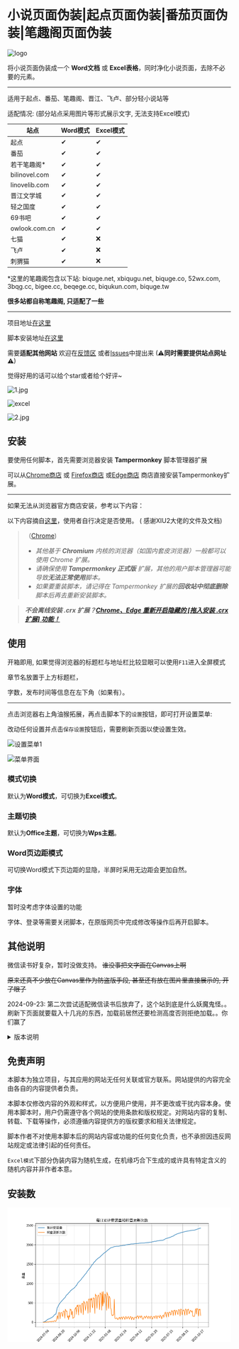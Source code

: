 # 小说页面伪装|起点页面伪装|番茄页面伪装|笔趣阁页面伪装

![logo](https://s21.ax1x.com/2024/08/06/pkxPf0S.png)

将小说页面伪装成一个 **Word文档** 或 **Excel表格**，同时净化小说页面，去除不必要的元素。

___

适用于起点、番茄、笔趣阁、晋江、飞卢、部分轻小说站等

适配情况:
(部分站点采用图片等形式展示文字, 无法支持Excel模式)

| 站点            | Word模式 | Excel模式 |
|---------------|--------|---------|
| 起点            | ✔      | ✔       |
| 番茄            | ✔      | ✔       |
| 若干笔趣阁*        | ✔      | ✔       |
| bilinovel.com | ✔      | ✔       |
| linovelib.com | ✔      | ✔       |
| 晋江文学城         | ✔      | ✔       |
| 轻之国度          | ✔      | ✔       |
| 69书吧          | ✔      | ✔       |
| owlook.com.cn | ✔      | ✔       |
| 七猫            | ✔      | ❌       |
| 飞卢            | ✔      | ❌       |
| 刺猬猫           | ✔      | ❌       |

*这里的笔趣阁包含以下站: biquge.net, xbiqugu.net, biquge.co, 52wx.com, 3bqg.cc, bigee.cc, beqege.cc, biqukun.com,
biquge.tw

**很多站都自称笔趣阁, 只适配了一些**
___

项目地址[在这里](https://github.com/NiaoBlush/novel-disguise)

脚本安装地址[在这里](https://greasyfork.org/zh-CN/scripts/499657)

需要**适配其他网站**
欢迎在[反馈区](https://greasyfork.org/zh-CN/scripts/499657-%E5%B0%8F%E8%AF%B4%E9%A1%B5%E9%9D%A2%E4%BC%AA%E8%A3%85-%E5%B0%8F%E8%AF%B4%E9%A1%B5%E9%9D%A2%E7%B2%BE%E7%AE%80-%E8%B5%B7%E7%82%B9%E9%A1%B5%E9%9D%A2%E4%BC%AA%E8%A3%85-%E7%95%AA%E8%8C%84%E9%A1%B5%E9%9D%A2%E4%BC%AA%E8%A3%85-%E7%AC%94%E8%B6%A3%E9%98%81%E9%A1%B5%E9%9D%A2%E4%BC%AA%E8%A3%85/feedback)
或者[Issues](https://github.com/NiaoBlush/novel-disguise/issues/new)中提出来 (⚠**同时需要提供站点网址**⚠)

觉得好用的话可以给个star或者给个好评~

![1.jpg](https://s21.ax1x.com/2024/07/05/pkRJ9nH.jpg)

![excel](https://s21.ax1x.com/2024/08/27/pAk5yxf.jpg)

![2.jpg](https://s21.ax1x.com/2024/07/05/pkRJYgU.jpg)

## 安装

要使用任何脚本，首先需要浏览器安装 **Tampermonkey** 脚本管理器扩展

可以从[Chrome商店](https://chrome.google.com/webstore/detail/tampermonkey/dhdgffkkebhmkfjojejmpbldmpobfkfo)
或 [Firefox商店](https://addons.mozilla.org/zh-CN/firefox/addon/tampermonkey/)
或[Edge商店](https://microsoftedge.microsoft.com/addons/detail/tampermonkey/iikmkjmpaadaobahmlepeloendndfphd?hl=zh-CN)
商店直接安装Tampermonkey扩展。

---

如果无法从浏览器官方商店安装，参考以下内容：

以下内容摘自[这里](https://github.com/XIU2/UserScript/blob/master/README.md)，使用者自行决定是否使用。 (
感谢XIU2大佬的文件及文档)

> （[Chrome](https://pan.lanpw.com/b073l8d1e))
> - _其他基于 **Chromium** 内核的浏览器（如国内套皮浏览器）一般都可以使用 Chrome 扩展。_
> - _请确保使用 **Tampermonkey 正式版** 扩展，其他的用户脚本管理器可能导致**无法正常使用**脚本。_
> - _如果要重装脚本，请记得在 Tampermonkey 扩展的**回收站中彻底删除**脚本后再去重新安装脚本。_

> _**不会离线安装 .crx
扩展？[Chrome、Edge 重新开启隐藏的 [拖入安装 .crx 扩展] 功能！](https://zhuanlan.zhihu.com/p/276027099)**_

## 使用

开箱即用, 如果觉得浏览器的标题栏与地址栏比较显眼可以使用`F11`进入全屏模式

章节名放置于上方标题栏，

字数，发布时间等信息在左下角（如果有）。

___

点击浏览器右上角油猴拓展，再点击脚本下的`设置`按钮，即可打开设置菜单:

改动任何设置并点击`保存设置`按钮后，需要刷新页面以使设置生效。

![设置菜单1](https://s21.ax1x.com/2024/09/23/pAQpUUK.jpg)

![菜单界面](https://s21.ax1x.com/2024/09/23/pAQpNE6.jpg)

### 模式切换

默认为**Word模式**，可切换为**Excel模式**。

### 主题切换

默认为**Office主题**，可切换为**Wps主题**。

### Word页边距模式

可切换Word模式下页边距的显隐，半屏时采用无边距会更加自然。

### 字体

暂时没考虑字体设置的功能

字体、登录等需要关闭脚本，在原版网页中完成修改等操作后再开启脚本。

## 其他说明

微信读书好复杂，暂时没做支持。
~~谁没事把文字画在Canvas上啊~~

~~原来还真不少放在Canvas里作为防盗版手段, 甚至还有放在图片里直接展示的, 开了眼了~~

2024-09-23: 第二次尝试适配微信读书后放弃了，这个站到底是什么妖魔鬼怪。。刷新下页面就要载入十几兆的东西，加载前居然还要检测高度否则拒绝加载。。你们赢了

<details>

<summary>版本说明</summary>

### v2.6.1

+ 代码优化与脚本体积压缩

### v2.6.0

+ 适配bilinovel原站 (mac会停留在原站而不是跳转到linovelib.com)

### v2.5.3

+ 修复bilinovel中excel模式下的翻页问题
+ 修复bilinovel中excel模式下的字体加密问题
+ 尝试性修复bilinovel.com未跳转导致脚本未识别的问题

### v2.5.0

+ 适配owlook.com.cn
+ 适配刺猬猫

### v2.4

+ 引入菜单
+ 加入Wps主题
+ 适配69书吧

### v2.3

+ 适配轻之国度
+ 适配飞卢(word)

### v2.2

+ 适配晋江

### v2.1

+ 适配七猫(word)

### v2.0.0

大的来了

+ 新增**Excel模式**！
+ 适配 2k / 4k 分辨率

### 历史的版本信息不写了

</details>

## 免责声明

本脚本为独立项目，与其应用的网站无任何关联或官方联系。网站提供的内容完全由各自的内容提供者负责。

本脚本仅修改内容的外观和样式，以方便用户使用，并不更改或干扰内容本身。使用本脚本时，用户仍需遵守各个网站的使用条款和版权规定。对网站内容的复制、转载、下载等操作，必须遵循内容提供方的版权要求和相关法律规定。

脚本作者不对使用本脚本后的网站内容或功能的任何变化负责，也不承担因违反网站规定或法律引起的任何责任。

`Excel模式`下部分伪装内容为随机生成，在机缘巧合下生成的或许具有特定含义的随机内容并非作者本意。

## 安装数

![install_count](https://github.com/NiaoBlush/novel-disguise/blob/master/install_count.png?raw=true)
